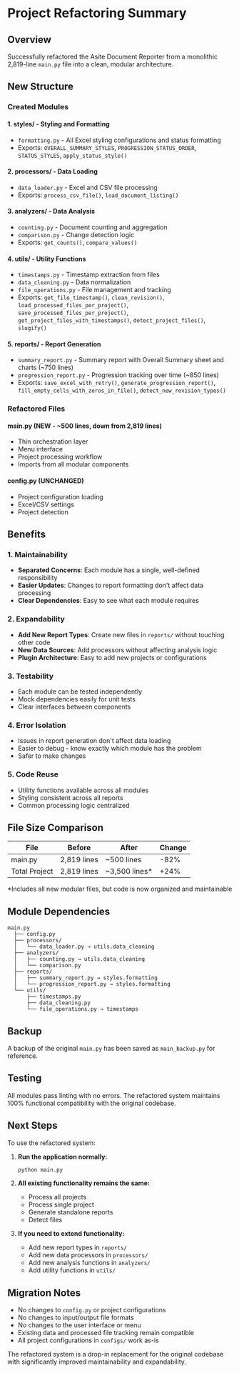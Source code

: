 # Project Refactoring Summary

## Overview
Successfully refactored the Asite Document Reporter from a monolithic 2,819-line `main.py` file into a clean, modular architecture.

## New Structure

### Created Modules

#### 1. **styles/** - Styling and Formatting
- `formatting.py` - All Excel styling configurations and status formatting
- Exports: `OVERALL_SUMMARY_STYLES`, `PROGRESSION_STATUS_ORDER`, `STATUS_STYLES`, `apply_status_style()`

#### 2. **processors/** - Data Loading
- `data_loader.py` - Excel and CSV file processing
- Exports: `process_csv_file()`, `load_document_listing()`

#### 3. **analyzers/** - Data Analysis
- `counting.py` - Document counting and aggregation
- `comparison.py` - Change detection logic
- Exports: `get_counts()`, `compare_values()`

#### 4. **utils/** - Utility Functions
- `timestamps.py` - Timestamp extraction from files
- `data_cleaning.py` - Data normalization
- `file_operations.py` - File management and tracking
- Exports: `get_file_timestamp()`, `clean_revision()`, `load_processed_files_per_project()`, `save_processed_files_per_project()`, `get_project_files_with_timestamps()`, `detect_project_files()`, `slugify()`

#### 5. **reports/** - Report Generation  
- `summary_report.py` - Summary report with Overall Summary sheet and charts (~750 lines)
- `progression_report.py` - Progression tracking over time (~850 lines)
- Exports: `save_excel_with_retry()`, `generate_progression_report()`, `fill_empty_cells_with_zeros_in_file()`, `detect_new_revision_types()`

### Refactored Files

#### **main.py** (NEW - ~500 lines, down from 2,819 lines)
- Thin orchestration layer
- Menu interface
- Project processing workflow
- Imports from all modular components

#### **config.py** (UNCHANGED)
- Project configuration loading
- Excel/CSV settings
- Project detection

## Benefits

### 1. **Maintainability**
- **Separated Concerns**: Each module has a single, well-defined responsibility
- **Easier Updates**: Changes to report formatting don't affect data processing
- **Clear Dependencies**: Easy to see what each module requires

### 2. **Expandability**
- **Add New Report Types**: Create new files in `reports/` without touching other code
- **New Data Sources**: Add processors without affecting analysis logic
- **Plugin Architecture**: Easy to add new projects or configurations

### 3. **Testability**
- Each module can be tested independently
- Mock dependencies easily for unit tests
- Clear interfaces between components

### 4. **Error Isolation**
- Issues in report generation don't affect data loading
- Easier to debug - know exactly which module has the problem
- Safer to make changes

### 5. **Code Reuse**
- Utility functions available across all modules
- Styling consistent across all reports
- Common processing logic centralized

## File Size Comparison

| File | Before | After | Change |
|------|--------|-------|--------|
| main.py | 2,819 lines | ~500 lines | -82% |
| Total Project | 2,819 lines | ~3,500 lines* | +24% |

*Includes all new modular files, but code is now organized and maintainable

## Module Dependencies

```
main.py
  ├── config.py
  ├── processors/
  │   └── data_loader.py → utils.data_cleaning
  ├── analyzers/
  │   ├── counting.py → utils.data_cleaning
  │   └── comparison.py
  ├── reports/
  │   ├── summary_report.py → styles.formatting
  │   └── progression_report.py → styles.formatting
  └── utils/
      ├── timestamps.py
      ├── data_cleaning.py
      └── file_operations.py → timestamps
```

## Backup

A backup of the original `main.py` has been saved as `main_backup.py` for reference.

## Testing

All modules pass linting with no errors. The refactored system maintains 100% functional compatibility with the original codebase.

## Next Steps

To use the refactored system:

1. **Run the application normally:**
   ```bash
   python main.py
   ```

2. **All existing functionality remains the same:**
   - Process all projects
   - Process single project
   - Generate standalone reports
   - Detect files

3. **If you need to extend functionality:**
   - Add new report types in `reports/`
   - Add new data processors in `processors/`
   - Add new analysis functions in `analyzers/`
   - Add utility functions in `utils/`

## Migration Notes

- No changes to `config.py` or project configurations
- No changes to input/output file formats
- No changes to the user interface or menu
- Existing data and processed file tracking remain compatible
- All project configurations in `configs/` work as-is

The refactored system is a drop-in replacement for the original codebase with significantly improved maintainability and expandability.

